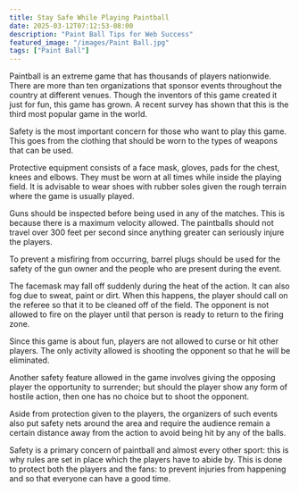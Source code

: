 ```yaml
---
title: Stay Safe While Playing Paintball
date: 2025-03-12T07:12:53-08:00
description: "Paint Ball Tips for Web Success"
featured_image: "/images/Paint Ball.jpg"
tags: ["Paint Ball"]
---
```


Paintball is an extreme game that has thousands of players nationwide. There are more than ten organizations that sponsor events throughout the country at different venues. Though the inventors of this game created it just for fun, this game has grown. A recent survey has shown that this is the third most popular game in the world. 

Safety is the most important concern for those who want to play this game. This goes from the clothing that should be worn to the types of weapons that can be used.  

Protective equipment consists of a face mask, gloves, pads for the chest, knees and elbows. They must be worn at all times while inside the playing field. It is advisable to wear shoes with rubber soles given the rough terrain where the game is usually played.

Guns should be inspected before being used in any of the matches.  This is because there is a maximum velocity allowed. The paintballs should not travel over 300 feet per second since anything greater can seriously injure the players. 

To prevent a misfiring from occurring, barrel plugs should be used for the safety of the gun owner and the people who are present during the event. 

The facemask may fall off suddenly during the heat of the action. It can also fog due to sweat, paint or dirt. When this happens, the player should call on the referee so that it to be cleaned off of the field. The opponent is not allowed to fire on the player until that person is ready to return to the firing zone.

Since this game is about fun, players are not allowed to curse or hit other players. The only activity allowed is shooting the opponent so that he will be eliminated.

Another safety feature allowed in the game involves giving the opposing player the opportunity to surrender; but should the player show any form of hostile action, then one has no choice but to shoot the opponent.

Aside from protection given to the players, the organizers of such events also put safety nets around the area and require the audience remain a certain distance away from the action to avoid being hit by any of the balls. 

Safety is a primary concern of paintball and almost every other sport: this is why rules are set in place which the players have to abide by. This is done to protect both the players and the fans: to prevent injuries from happening and so that everyone can have a good time. 





